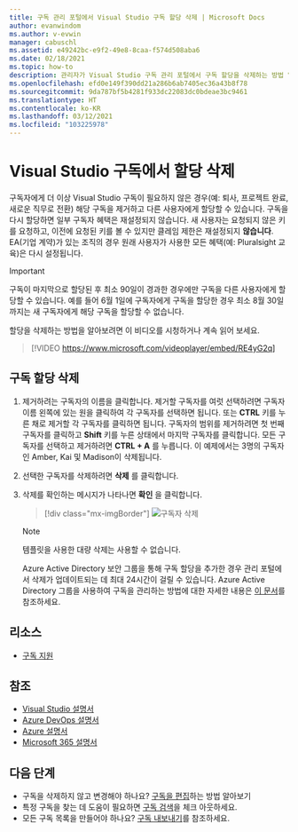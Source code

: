 ```yaml
---
title: 구독 관리 포털에서 Visual Studio 구독 할당 삭제 | Microsoft Docs
author: evanwindom
ms.author: v-evwin
manager: cabuschl
ms.assetid: e49242bc-e9f2-49e8-8caa-f574d508aba6
ms.date: 02/18/2021
ms.topic: how-to
description: 관리자가 Visual Studio 구독 관리 포털에서 구독 할당을 삭제하는 방법 알아보기
ms.openlocfilehash: efd0e149f390dd21a286b6ab7405ec36a43b8f78
ms.sourcegitcommit: 9da787bf5b4281f933dc22083dc0bdeae3bc9461
ms.translationtype: HT
ms.contentlocale: ko-KR
ms.lasthandoff: 03/12/2021
ms.locfileid: "103225978"
---
```

# <a name="delete-assignments-in-visual-studio-subscriptions"></a>Visual Studio 구독에서 할당 삭제
구독자에게 더 이상 Visual Studio 구독이 필요하지 않은 경우(예: 퇴사, 프로젝트 완료, 새로운 직무로 전환) 해당 구독을 제거하고 다른 사용자에게 할당할 수 있습니다. 구독을 다시 할당하면 일부 구독자 혜택은 재설정되지 않습니다.  새 사용자는 요청되지 않은 키를 요청하고, 이전에 요청된 키를 볼 수 있지만 클레임 제한은 재설정되지 **않습니다**.  EA(기업 계약)가 있는 조직의 경우 원래 사용자가 사용한 모든 혜택(예: Pluralsight 교육)은 다시 설정됩니다. 
> [!Important]
> 구독이 마지막으로 할당된 후 최소 90일이 경과한 경우에만 구독을 다른 사용자에게 할당할 수 있습니다.  예를 들어 6월 1일에 구독자에게 구독을 할당한 경우 최소 8월 30일까지는 새 구독자에게 해당 구독을 할당할 수 없습니다. 

할당을 삭제하는 방법을 알아보려면 이 비디오를 시청하거나 계속 읽어 보세요.  

> [!VIDEO https://www.microsoft.com/videoplayer/embed/RE4yG2q]

## <a name="delete-a-subscription-assignment"></a>구독 할당 삭제
1. 제거하려는 구독자의 이름을 클릭합니다. 제거할 구독자를 여럿 선택하려면 구독자 이름 왼쪽에 있는 원을 클릭하여 각 구독자를 선택하면 됩니다.  또는 **CTRL** 키를 누른 채로 제거할 각 구독자를 클릭하면 됩니다. 구독자의 범위를 제거하려면 첫 번째 구독자를 클릭하고 **Shift** 키를 누른 상태에서 마지막 구독자를 클릭합니다.  모든 구독자를 선택하고 제거하려면 **CTRL + A** 를 누릅니다. 이 예제에서는 3명의 구독자인 Amber, Kai 및 Madison이 삭제됩니다. 
2. 선택한 구독자를 삭제하려면 **삭제** 를 클릭합니다.
3. 삭제를 확인하는 메시지가 나타나면 **확인** 을 클릭합니다.
   > [!div class="mx-imgBorder"]
   > ![구독자 삭제](_img/delete-license/delete-subscribers.png "삭제하려는 사용자를 선택하고 삭제를 클릭합니다. Ctrl 및 Shift 키를 사용하여 여러 구독자를 선택할 수 있습니다.")

   > [!NOTE]
   > 템플릿을 사용한 대량 삭제는 사용할 수 없습니다. 
   >
   > Azure Active Directory 보안 그룹을 통해 구독 할당을 추가한 경우 관리 포털에서 삭제가 업데이트되는 데 최대 24시간이 걸릴 수 있습니다.  Azure Active Directory 그룹을 사용하여 구독을 관리하는 방법에 대한 자세한 내용은 [이 문서](assign-license-bulk.md#use-azure-active-directory-groups-to-assign-subscriptions)를 참조하세요. 

## <a name="resources"></a>리소스
- [구독 지원](https://visualstudio.microsoft.com/subscriptions/support/)

## <a name="see-also"></a>참조
- [Visual Studio 설명서](/visualstudio/)
- [Azure DevOps 설명서](/azure/devops/)
- [Azure 설명서](/azure/)
- [Microsoft 365 설명서](/microsoft-365/)

## <a name="next-steps"></a>다음 단계
- 구독을 삭제하지 않고 변경해야 하나요?  [구독을 편집](edit-license.md)하는 방법 알아보기
- 특정 구독을 찾는 데 도움이 필요하면 [구독 검색](search-license.md)을 체크 아웃하세요.
- 모든 구독 목록을 만들어야 하나요?  [구독 내보내기](exporting-subscriptions.md)를 참조하세요.